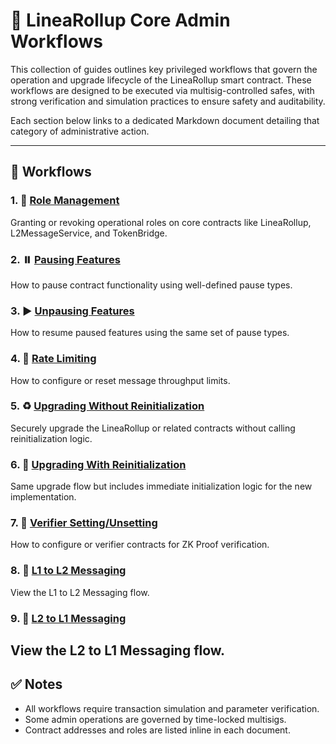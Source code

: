 # 📘 LineaRollup Core Admin Workflows

This collection of guides outlines key privileged workflows that govern the operation and upgrade lifecycle of the LineaRollup smart contract. These workflows are designed to be executed via multisig-controlled safes, with strong verification and simulation practices to ensure safety and auditability.

Each section below links to a dedicated Markdown document detailing that category of administrative action.

---

## 📑 Workflows

### 1. 🔐 [Role Management](./administration/roleManagement.md)
Granting or revoking operational roles on core contracts like LineaRollup, L2MessageService, and TokenBridge.

### 2. ⏸️ [Pausing Features](./administration/pausing.md)
How to pause contract functionality using well-defined pause types.

### 3. ▶️ [Unpausing Features](./administration/unpausing.md)
How to resume paused features using the same set of pause types.

### 4. 🧮 [Rate Limiting](./administration/rateLimiting.md)
How to configure or reset message throughput limits.

### 5. ♻️ [Upgrading Without Reinitialization](./administration/upgradeContract.md)
Securely upgrade the LineaRollup or related contracts without calling reinitialization logic.

### 6. 🔁 [Upgrading With Reinitialization](./administration/upgradeAndCallContract.md)
Same upgrade flow but includes immediate initialization logic for the new implementation.

### 7. 🧾 [Verifier Setting/Unsetting](./administration/verifierSettingUnsetting.md)
How to configure or verifier contracts for ZK Proof verification.

### 8. 🧾 [L1 to L2 Messaging](./messaging/canonicalL1ToL2Messaging.md)
View the L1 to L2 Messaging flow.

### 9. 🧾 [L2 to L1 Messaging](./messaging/canonicalL2ToL1Messaging.md)
View the L2 to L1 Messaging flow.
---

## ✅ Notes

- All workflows require transaction simulation and parameter verification.
- Some admin operations are governed by time-locked multisigs.
- Contract addresses and roles are listed inline in each document.